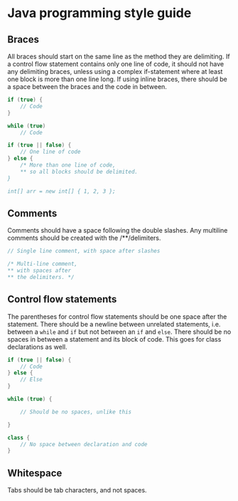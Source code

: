# Java programming style guide

Braces
---
All braces should start on the same line as the method they are delimiting. If a control flow statement contains only one line of code, it should not have any delimiting braces, unless using a complex if-statement where at least one block is more than one line long. If using inline braces, there should be a space between the braces and the code in between.

```Java
if (true) {
	// Code
}

while (true)
	// Code

if (true || false) {
	// One line of code
} else {
	/* More than one line of code,
	** so all blocks should be delimited.
}

int[] arr = new int[] { 1, 2, 3 };
```

Comments
---
Comments should have a space following the double slashes. Any multiline comments should be created with the /\*\*/delimiters.

```Java
// Single line comment, with space after slashes

/* Multi-line comment,
** with spaces after
** the delimiters. */
```

Control flow statements
---
The parentheses for control flow statements should be one space after the statement. There should be a newline between unrelated statements, i.e. between a `while` and `if` but not between an `if` and `else`. There should be no spaces in between a statement and its block of code. This goes for class declarations as well.
```Java
if (true || false) {
	// Code
} else {
	// Else
}

while (true) {

	// Should be no spaces, unlike this

}

class {
	// No space between declaration and code
}
```

Whitespace
---
Tabs should be tab characters, and not spaces.
